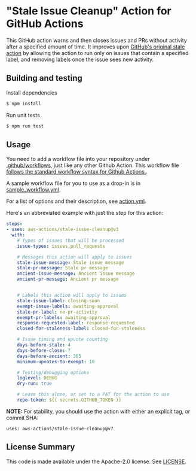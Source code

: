 # "Stale Issue Cleanup" Action for GitHub Actions

This GitHub action warns and then closes issues and PRs without activity
after a specified amount of time. It improves upon [GitHub's original
stale action](https://github.com/actions/stale) by allowing the action 
to run only on issues that contain a specified label, and removing labels
once the issue sees new activity.

## Building and testing

Install dependencies
```bash
$ npm install
```

Run unit tests
```bash
$ npm run test
```

## Usage

You need to add a workflow file into your repository under
[.github/workflows](./.github/workflows), just like any other Github Action.
This workflow file [follows the standard workflow syntax for Github Actions.](https://help.github.com/en/actions/reference/workflow-syntax-for-github-actions).

A sample workflow file for you to use as a drop-in is in [sample_workflow.yml](./sample_workflow.yml).

For a list of options and their description, see [action.yml](./action.yml).

Here's an abbreviated example with just the step for this action:

```yaml
steps:
- uses: aws-actions/stale-issue-cleanup@v3
  with:
    # Types of issues that will be processed
    issue-types: issues,pull_requests

    # Messages this action will apply to issues
    stale-issue-message: Stale issue message
    stale-pr-message: Stale pr message
    ancient-issue-message: Ancient issue message
    ancient-pr-message: Ancient pr message


    # Labels this action will apply to issues
    stale-issue-label: closing-soon
    exempt-issue-labels: awaiting-approval
    stale-pr-label: no-pr-activity
    exempt-pr-labels: awaiting-approval
    response-requested-label: response-requested
    closed-for-staleness-label: closed-for-staleness

    # Issue timing and upvote counting
    days-before-stale: 4
    days-before-close: 7
    days-before-ancient: 365
    minimum-upvotes-to-exempt: 10

    # Testing/debugging options
    loglevel: DEBUG
    dry-run: true

    # Leave this alone, or set to a PAT for the action to use
    repo-token: ${{ secrets.GITHUB_TOKEN }}
```

**NOTE:** For stability, you should use the action with either an
explicit tag, or commit SHA:

`uses: aws-actions/stale-issue-cleanup@v7` 

## License Summary

This code is made available under the Apache-2.0 license.
See [LICENSE](./LICENSE).
